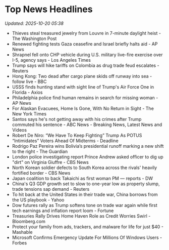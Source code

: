 # Top News Headlines

_Updated: 2025-10-20 05:38_

- Thieves steal treasured jewelry from Louvre in 7-minute daylight heist - The Washington Post
- Renewed fighting tests Gaza ceasefire and Israel briefly halts aid - AP News
- Shrapnel fell onto CHP vehicle during U.S. military live-fire exercise over I-5, agency says - Los Angeles Times
- Trump says will hike tariffs on Colombia as drug trade feud escalates - Reuters
- Hong Kong: Two dead after cargo plane skids off runway into sea - follow live - BBC
- USSS finds hunting stand with sight line of Trump's Air Force One in Florida - Axios
- Philadelphia police find human remains in search for missing woman - AP News
- For Alaskan Evacuees, Home Is Gone, With No Return in Sight - The New York Times
- Santos says he's not getting away with his crimes after Trump commuted his sentence - ABC News - Breaking News, Latest News and Videos
- Robert De Niro: “We Have To Keep Fighting” Trump As POTUS “Intimidates” Voters Ahead Of Midterms - Deadline
- Rodrigo Paz Pereira wins Bolivia’s presidential runoff marking a new shift to the right - The Guardian
- London police investigating report Prince Andrew asked officer to dig up "dirt" on Virginia Giuffre - CBS News
- North Korean soldier defects to South Korea across the rivals' heavily fortified border - CBS News
- Japan coalition to back Takaichi as first woman PM — reports - DW
- China's Q3 GDP growth set to slow to one-year low as property slump, trade tensions sap demand - Reuters
- To hit back at the United States in their trade war, China borrows from the US playbook - Yahoo
- Dow futures rally as Trump softens tone on trade war again while first tech earnings and inflation report loom - Fortune
- Treasuries Rally Drives Home Haven Role as Credit Worries Swirl - Bloomberg.com
- Protect your family from ads, trackers, and malware for life for just $40 - Mashable
- Microsoft Confirms Emergency Update For Millions Of Windows Users - Forbes